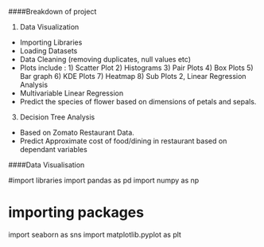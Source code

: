 ####Breakdown of project 

1. Data Visualization
  - Importing Libraries
  - Loading Datasets
  - Data Cleaning (removing duplicates, null values etc)
  - Plots include : 1) Scatter Plot 2) Histograms 3) Pair Plots 4) Box Plots 5) Bar graph 6) KDE Plots 7) Heatmap 8) Sub Plots
2, Linear Regression Analysis
  - Multivariable Linear Regression
  - Predict the species of flower based on dimensions of petals and sepals.
3. Decision Tree Analysis
  - Based on Zomato Restaurant Data.
  - Predict Approximate cost of food/dining in restaurant based on dependant variables

####Data Visualisation 

#import libraries
import pandas as pd
import numpy as np

# importing packages
import seaborn as sns
import matplotlib.pyplot as plt
